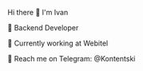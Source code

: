 Hi there 👋 I'm Ivan

🧠 Backend Developer

💼 Currently working at Webitel

💬 Reach me on Telegram: @Kontentski
